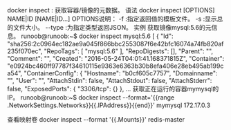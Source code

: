 docker inspect : 获取容器/镜像的元数据。
语法
docker inspect [OPTIONS] NAME|ID [NAME|ID...]
OPTIONS说明：
-f :指定返回值的模板文件。
-s :显示总的文件大小。
--type :为指定类型返回JSON。
实例
获取镜像mysql:5.6的元信息。
runoob@runoob:~$ docker inspect mysql:5.6
[
    {
        "Id": "sha256:2c0964ec182ae9a045f866bbc2553087f6e42bfc16074a74fb820af235f070ec",
        "RepoTags": [
            "mysql:5.6"
        ],
        "RepoDigests": [],
        "Parent": "",
        "Comment": "",
        "Created": "2016-05-24T04:01:41.168371815Z",
        "Container": "e0924bc460ff97787f34610115e9363e6363b30b8efa406e28eb495ab199ca54",
        "ContainerConfig": {
            "Hostname": "b0cf605c7757",
            "Domainname": "",
            "User": "",
            "AttachStdin": false,
            "AttachStdout": false,
            "AttachStderr": false,
            "ExposedPorts": {
                "3306/tcp": {}
            },
...
获取正在运行的容器mymysql的 IP。
runoob@runoob:~$ docker inspect --format='{{range .NetworkSettings.Networks}}{{.IPAddress}}{{end}}' mymysql
172.17.0.3

查看映射卷
docker inspect --format '{{.Mounts}}' redis-master 
